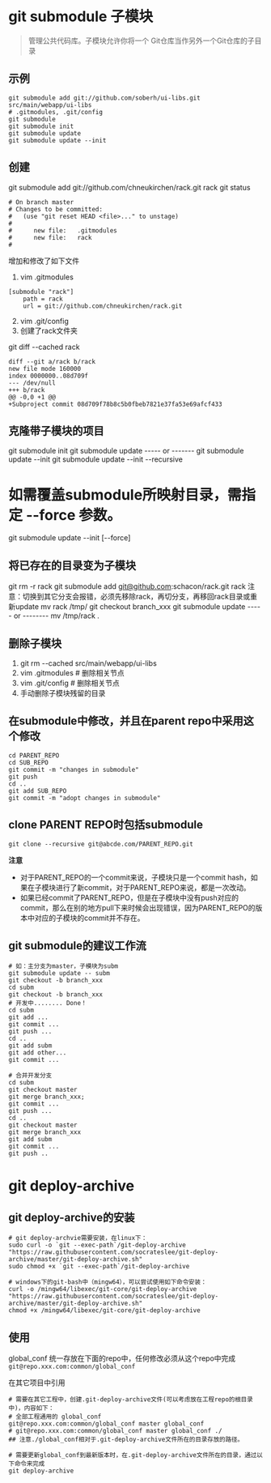 # git submodule 子模块
> 管理公共代码库。子模块允许你将一个 Git仓库当作另外一个Git仓库的子目录
## 示例
```shell
git submodule add git://github.com/soberh/ui-libs.git src/main/webapp/ui-libs
# .gitmodules, .git/config
git submodule
git submodule init
git submodule update
git submodule update --init
```
## 创建
git submodule add git://github.com/chneukirchen/rack.git rack
git status
```shell
# On branch master
# Changes to be committed:
#   (use "git reset HEAD <file>..." to unstage)
#
#      new file:   .gitmodules
#      new file:   rack
#
```
增加和修改了如下文件
1. vim .gitmodules
```shell
[submodule "rack"]
    path = rack
    url = git://github.com/chneukirchen/rack.git
```
2. vim .git/config
3. 创建了rack文件夹

git diff --cached rack
```shell
diff --git a/rack b/rack
new file mode 160000
index 0000000..08d709f
--- /dev/null
+++ b/rack
@@ -0,0 +1 @@
+Subproject commit 08d709f78b8c5b0fbeb7821e37fa53e69afcf433
```

## 克隆带子模块的项目
git submodule init
git submodule update
----- or -------
git submodule update --init
git submodule update --init --recursive

# 如需覆盖submodule所映射目录，需指定 --force 参数。
git submodule update --init [--force]

## 将已存在的目录变为子模块
git rm -r rack
git submodule add git@github.com:schacon/rack.git rack
注意：切换到其它分支会报错，必须先移除rack，再切分支，再移回rack目录或重新update
mv rack /tmp/
git checkout branch_xxx
git submodule update
----- or --------
mv /tmp/rack .

## 删除子模块
1. git rm --cached src/main/webapp/ui-libs
2. vim .gitmodules # 删除相关节点
3. vim .git/config # 删除相关节点
4. 手动删除子模块残留的目录

## 在submodule中修改，并且在parent repo中采用这个修改
```shell
cd PARENT_REPO
cd SUB_REPO
git commit -m "changes in submodule"
git push
cd ..
git add SUB_REPO
git commit -m "adopt changes in submodule"
```

## clone PARENT REPO时包括submodule
```shell
git clone --recursive git@abcde.com/PARENT_REPO.git
```

**注意**

* 对于PARENT_REPO的一个commit来说，子模块只是一个commit hash，如果在子模块进行了新commit，对于PARENT_REPO来说，都是一次改动。
* 如果已经commit了PARENT_REPO，但是在子模块中没有push对应的commit，那么在别的地方pull下来时候会出现错误，因为PARENT_REPO的版本中对应的子模块的commit并不存在。

## git submodule的建议工作流
```shell
# 如：主分支为master，子模块为subm
git submodule update -- subm
git checkout -b branch_xxx
cd subm
git checkout -b branch_xxx
# 开发中........ Done！
cd subm
git add ...
git commit ...
git push ...
cd ..
git add subm
git add other...
git commit ...

# 合并开发分支
cd subm
git checkout master
git merge branch_xxx;
git commit ...
git push ...
cd ..
git checkout master
git merge branch_xxx
git add subm
git commit ...
git push ..
```
# git deploy-archive
## git deploy-archive的安装
```shell
# git deploy-archvie需要安装，在linux下：
sudo curl -o `git --exec-path`/git-deploy-archive "https://raw.githubusercontent.com/socrateslee/git-deploy-archive/master/git-deploy-archive.sh"
sudo chmod +x `git --exec-path`/git-deploy-archive

# windows下的git-bash中（mingw64），可以尝试使用如下命令安装：
curl -o /mingw64/libexec/git-core/git-deploy-archive "https://raw.githubusercontent.com/socrateslee/git-deploy-archive/master/git-deploy-archive.sh"
chmod +x /mingw64/libexec/git-core/git-deploy-archive
```
## 使用
global_conf 统一存放在下面的repo中，任何修改必须从这个repo中完成
```git@repo.xxx.com:common/global_conf```

在其它项目中引用
```shell
# 需要在其它工程中，创建.git-deploy-archive文件(可以考虑放在工程repo的根目录中)，内容如下：
# 全部工程通用的 global_conf
git@repo.xxx.com:common/global_conf master global_conf
# git@repo.xxx.com:common/global_conf master global_conf ./
## 注意./global_conf相对于.git-deploy-archive文件所在的目录存放的路径。

# 需要更新global_conf到最新版本时，在.git-deploy-archive文件所在的目录，通过以下命令来完成
git deploy-archive
```

